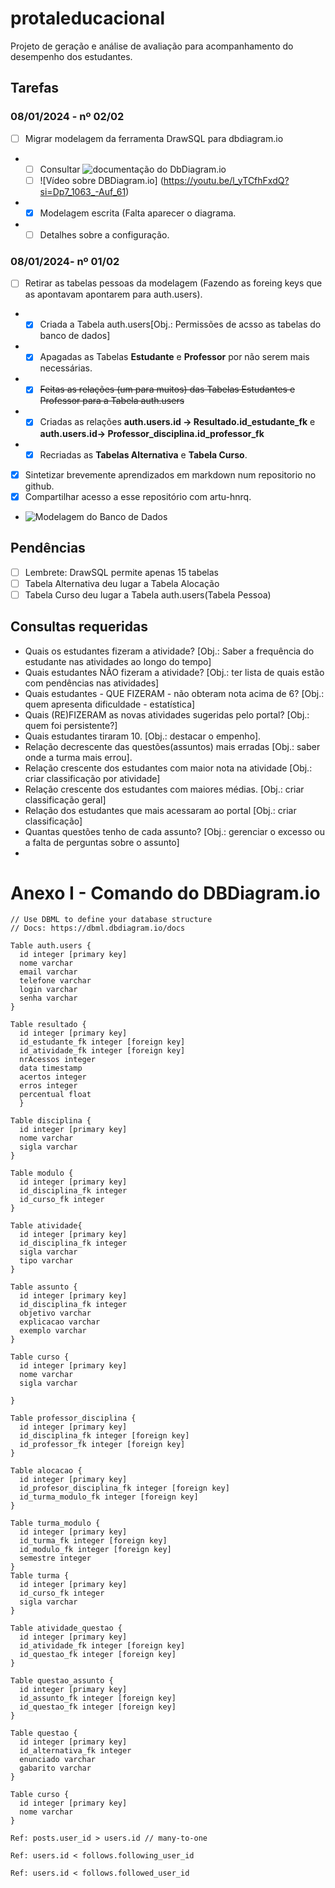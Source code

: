 # protaleducacional
Projeto de geração e análise de avaliação para acompanhamento do desempenho dos estudantes. 
 ## Tarefas
 ### 08/01/2024 - nº 02/02
 - [ ] Migrar modelagem da ferramenta DrawSQL para dbdiagram.io
  *  - [ ] Consultar ![documentação do DbDiagram.io](https://dbml.dbdiagram.io/docs/#index-settings)
     - [ ] ![Vídeo sobre DBDiagram.io] (https://youtu.be/l_yTCfhFxdQ?si=Dp7_1063_-Auf_61)
  *  - [x] Modelagem escrita (Falta aparecer o diagrama.
  *  - [ ] Detalhes sobre a configuração.

 ### 08/01/2024- nº 01/02
 - [ ] Retirar as tabelas pessoas da modelagem (Fazendo as foreing keys que as apontavam apontarem para auth.users).
  *  - [x] Criada a Tabela auth.users[Obj.: Permissões de acsso as tabelas do banco de dados]
  *  - [x] Apagadas as Tabelas **Estudante** e **Professor** por não serem mais necessárias.
  *  - [x] ~~Feitas as relações (um para muitos) das Tabelas Estudantes e Professor para a Tabela auth.users~~
  *  - [X] Criadas as relações **auth.users.id -> Resultado.id_estudante_fk** e **auth.users.id-> Professor_disciplina.id_professor_fk**
  *  - [X] Recriadas as **Tabelas Alternativa** e **Tabela Curso**. 
 - [x] Sintetizar brevemente aprendizados em markdown num repositorio no github.
 - [x] Compartilhar acesso a esse repositório com artu-hnrq.
 
 - ![Modelagem do Banco de Dados](https://drawsql.app/teams/dev-tst/diagrams/p-educ/embed)
## Pendências
 - [ ] Lembrete: DrawSQL permite apenas 15 tabelas
 - [ ] Tabela Alternativa deu lugar a Tabela Alocação
 - [ ] Tabela Curso deu lugar a Tabela auth.users(Tabela Pessoa)

## Consultas requeridas
* Quais os estudantes fizeram a atividade? [Obj.: Saber a frequência do estudante nas atividades ao longo do tempo]
* Quais estudantes NÃO fizeram a atividade? [Obj.: ter lista de quais estão com pendências nas atividades]
* Quais estudantes  - QUE FIZERAM - não obteram nota acima de 6? [Obj.: quem apresenta dificuldade - estatística]
* Quais (RE)FIZERAM as novas atividades sugeridas pelo portal? [Obj.: quem foi persistente?]
* Quais estudantes tiraram 10. [Obj.: destacar o empenho].
* Relação decrescente das questões(assuntos) mais erradas [Obj.: saber onde a turma mais errou].
* Relação crescente dos estudantes com maior nota na atividade [Obj.: criar classificação por atividade]
* Relação crescente dos estudantes com maiores médias. [Obj.: criar classificação geral]
* Relação dos estudantes que mais acessaram ao portal [Obj.: criar classificação]
* Quantas questões tenho de cada assunto? [Obj.: gerenciar o excesso ou a falta de perguntas sobre o assunto]
* 
# Anexo I - Comando do DBDiagram.io
```
// Use DBML to define your database structure
// Docs: https://dbml.dbdiagram.io/docs

Table auth.users {
  id integer [primary key]
  nome varchar
  email varchar
  telefone varchar
  login varchar
  senha varchar 
}

Table resultado {
  id integer [primary key]
  id_estudante_fk integer [foreign key]
  id_atividade_fk integer [foreign key]
  nrAcessos integer
  data timestamp
  acertos integer
  erros integer
  percentual float
  }

Table disciplina {
  id integer [primary key]
  nome varchar
  sigla varchar
}

Table modulo {
  id integer [primary key]
  id_disciplina_fk integer
  id_curso_fk integer
}

Table atividade{
  id integer [primary key]
  id_disciplina_fk integer
  sigla varchar
  tipo varchar
}

Table assunto {
  id integer [primary key]
  id_disciplina_fk integer
  objetivo varchar
  explicacao varchar
  exemplo varchar
}

Table curso {
  id integer [primary key]
  nome varchar
  sigla varchar

}

Table professor_disciplina {
  id integer [primary key]
  id_disciplina_fk integer [foreign key]
  id_professor_fk integer [foreign key]
}

Table alocacao {
  id integer [primary key]
  id_profesor_disciplina_fk integer [foreign key]
  id_turma_modulo_fk integer [foreign key]
}

Table turma_modulo {
  id integer [primary key]
  id_turma_fk integer [foreign key]
  id_modulo_fk integer [foreign key]
  semestre integer
}
Table turma {
  id integer [primary key]
  id_curso_fk integer
  sigla varchar
}

Table atividade_questao {
  id integer [primary key]
  id_atividade_fk integer [foreign key]
  id_questao_fk integer [foreign key]
}

Table questao_assunto {
  id integer [primary key]
  id_assunto_fk integer [foreign key]
  id_questao_fk integer [foreign key]
}

Table questao {
  id integer [primary key]
  id_alternativa_fk integer
  enunciado varchar
  gabarito varchar
}

Table curso {
  id integer [primary key]
  nome varchar
}

Ref: posts.user_id > users.id // many-to-one

Ref: users.id < follows.following_user_id

Ref: users.id < follows.followed_user_id

```
